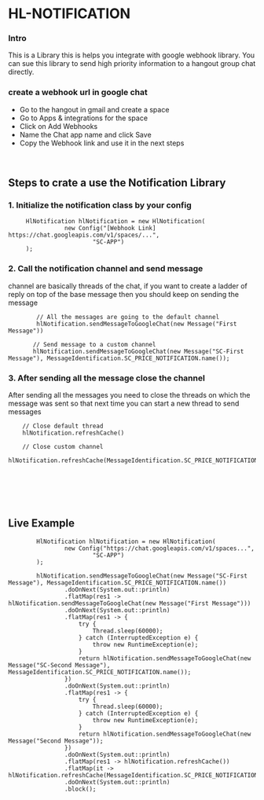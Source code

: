 # HL-NOTIFICATION

### Intro
This is a Library this is helps you integrate with google webhook library.
You can sue this library to send high priority information to a hangout group chat directly.

### create a webhook url in google chat
<UL>
 <LI> Go to the hangout in gmail and create a space </LI>
 <LI>Go to Apps & integrations for the space</LI>
 <LI>Click on Add Webhooks</LI>
 <LI>Name the Chat app name and click Save</LI>
 <LI>Copy the Webhook link and use it in the next steps</LI>
</UL>

<br />

## Steps to crate a use the Notification Library

### 1. Initialize the notification class by your config
```
     HlNotification hlNotification = new HlNotification(
                new Config("[Webhook Link] https://chat.googleapis.com/v1/spaces/...",
                        "SC-APP")
     );
```
### 2. Call the notification channel and send message
channel are basically threads of the chat, if you want to create a ladder of reply 
on top of the base message then you should keep on sending the message
```
        // All the messages are going to the default channel
        hlNotification.sendMessageToGoogleChat(new Message("First Message"))
                        
       // Send message to a custom channel 
       hlNotification.sendMessageToGoogleChat(new Message("SC-First Message"), MessageIdentification.SC_PRICE_NOTIFICATION.name());
```

### 3. After sending all the message close the channel
After sending all the messages you need to close the threads on which 
the message was sent so that next time you can start a new 
thread to send messages 
```
    // Close default thread
    hlNotification.refreshCache()
    
    // Close custom channel
    hlNotification.refreshCache(MessageIdentification.SC_PRICE_NOTIFICATION.name()))
    
```
<br /> <br /> <br />


## Live Example
```
        HlNotification hlNotification = new HlNotification(
                new Config("https://chat.googleapis.com/v1/spaces...",
                        "SC-APP")
        );

        hlNotification.sendMessageToGoogleChat(new Message("SC-First Message"), MessageIdentification.SC_PRICE_NOTIFICATION.name())
                .doOnNext(System.out::println)
                .flatMap(res1 -> hlNotification.sendMessageToGoogleChat(new Message("First Message")))
                .doOnNext(System.out::println)
                .flatMap(res1 -> {
                    try {
                        Thread.sleep(60000);
                    } catch (InterruptedException e) {
                        throw new RuntimeException(e);
                    }
                    return hlNotification.sendMessageToGoogleChat(new Message("SC-Second Message"), MessageIdentification.SC_PRICE_NOTIFICATION.name());
                })
                .doOnNext(System.out::println)
                .flatMap(res1 -> {
                    try {
                        Thread.sleep(60000);
                    } catch (InterruptedException e) {
                        throw new RuntimeException(e);
                    }
                    return hlNotification.sendMessageToGoogleChat(new Message("Second Message"));
                })
                .doOnNext(System.out::println)
                .flatMap(res1 -> hlNotification.refreshCache())
                .flatMap(it -> hlNotification.refreshCache(MessageIdentification.SC_PRICE_NOTIFICATION.name()))
                .doOnNext(System.out::println)
                .block();
```




